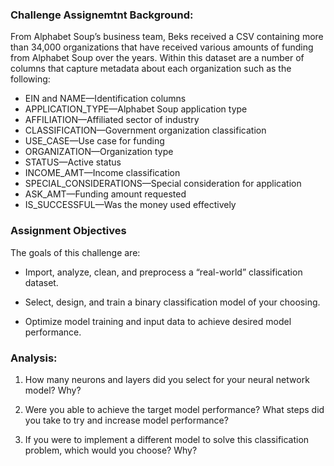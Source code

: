 ### Challenge Assignemtnt Background:
From Alphabet Soup’s business team, Beks received a CSV containing more than 34,000 organizations that have received various amounts of funding from Alphabet Soup over the years. Within this dataset are a number of columns that capture metadata about each organization such as the following:

* EIN and NAME—Identification columns
* APPLICATION_TYPE—Alphabet Soup application type
* AFFILIATION—Affiliated sector of industry
* CLASSIFICATION—Government organization classification
* USE_CASE—Use case for funding
* ORGANIZATION—Organization type
* STATUS—Active status
* INCOME_AMT—Income classification
* SPECIAL_CONSIDERATIONS—Special consideration for application
* ASK_AMT—Funding amount requested
* IS_SUCCESSFUL—Was the money used effectively


### Assignment Objectives
The goals of this challenge are:

* Import, analyze, clean, and preprocess a “real-world” classification dataset.

* Select, design, and train a binary classification model of your choosing.

* Optimize model training and input data to achieve desired model performance.

### Analysis:
1. How many neurons and layers did you select for your neural network model? Why?

2. Were you able to achieve the target model performance? What steps did you take to try and increase model performance?

3. If you were to implement a different model to solve this classification problem, which would you choose? Why?
